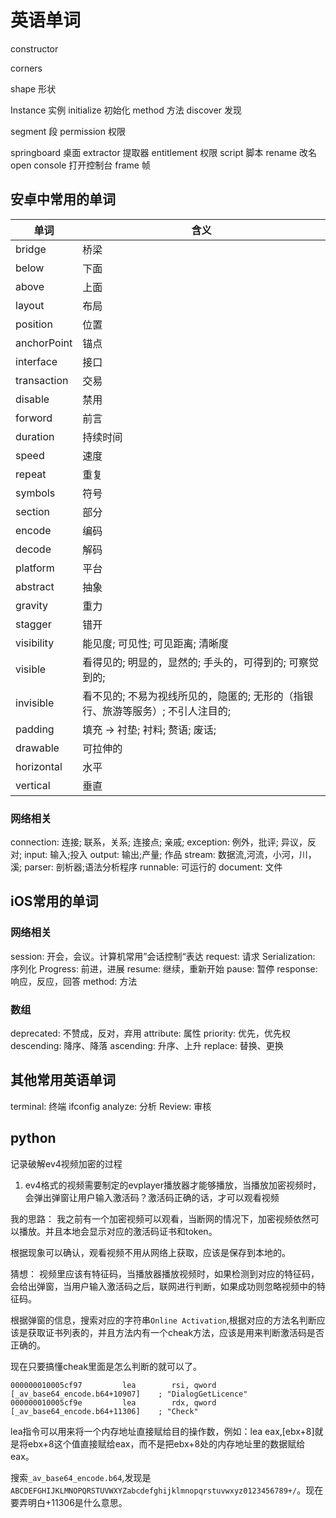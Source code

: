 # 英语单词

constructor

corners

shape  形状


Instance  实例
initialize  初始化
method  方法
discover  发现

segment 段
permission  权限

springboard 桌面
extractor 提取器
entitlement 权限
script  脚本
rename 改名
open console  打开控制台
frame 帧

## 安卓中常用的单词
单词 | 含义
------- | -------
bridge | 桥梁
below | 下面
above | 上面
layout | 布局
position | 位置
anchorPoint | 锚点
interface | 接口
transaction | 交易
disable | 禁用
forword | 前言
duration | 持续时间
speed | 速度
repeat | 重复
symbols | 符号
section | 部分
encode | 编码
decode | 解码
platform | 平台
abstract | 抽象
gravity | 重力
stagger | 错开
visibility | 能见度; 可见性; 可见距离; 清晰度
visible | 看得见的; 明显的，显然的; 手头的，可得到的; 可察觉到的;
invisible | 看不见的; 不易为视线所见的，隐匿的; 无形的（指银行、旅游等服务）; 不引人注目的;
padding |  填充 -> 衬垫; 衬料; 赘语; 废话;
drawable | 可拉伸的
horizontal | 水平
vertical | 垂直

### 网络相关
connection: 连接; 联系，关系; 连接点; 亲戚;
exception: 例外，批评; 异议，反对;
input:  输入;投入
output: 输出;产量; 作品
stream: 数据流,河流，小河，川，溪;
parser: 剖析器;语法分析程序
runnable: 可运行的
document: 文件

## iOS常用的单词
### 网络相关
session: 开会，会议。计算机常用”会话控制“表达
request: 请求
Serialization: 序列化
Progress: 前进，进展
resume: 继续，重新开始
pause:  暂停
response: 响应，反应，回答
method: 方法
### 数组
deprecated: 不赞成，反对，弃用
attribute: 属性
priority: 优先，优先权
descending: 降序、降落
ascending: 升序、上升
replace: 替换、更换

## 其他常用英语单词
terminal: 终端
ifconfig
analyze: 分析
Review: 审核

## python

记录破解ev4视频加密的过程
1. ev4格式的视频需要制定的evplayer播放器才能够播放，当播放加密视频时，会弹出弹窗让用户输入激活码？激活码正确的话，才可以观看视频

我的思路：
我之前有一个加密视频可以观看，当断网的情况下，加密视频依然可以播放。并且本地会显示对应的激活码证书和token。

根据现象可以确认，观看视频不用从网络上获取，应该是保存到本地的。

猜想：
视频里应该有特征码，当播放器播放视频时，如果检测到对应的特征码，会给出弹窗，当用户输入激活码之后，联网进行判断，如果成功则忽略视频中的特征码。

根据弹窗的信息，搜索对应的字符串`Online Activation`,根据对应的方法名判断应该是获取证书列表的，并且方法内有一个cheak方法，应该是用来判断激活码是否正确的。

现在只要搞懂cheak里面是怎么判断的就可以了。

```
000000010005cf97         lea        rsi, qword [_av_base64_encode.b64+10907]    ; "DialogGetLicence"
000000010005cf9e         lea        rdx, qword [_av_base64_encode.b64+11306]    ; "Check"
```
lea指令可以用来将一个内存地址直接赋给目的操作数，例如：lea eax,[ebx+8]就是将ebx+8这个值直接赋给eax，而不是把ebx+8处的内存地址里的数据赋给eax。

搜索`_av_base64_encode.b64`,发现是`ABCDEFGHIJKLMNOPQRSTUVWXYZabcdefghijklmnopqrstuvwxyz0123456789+/`。现在要弄明白+11306是什么意思。

